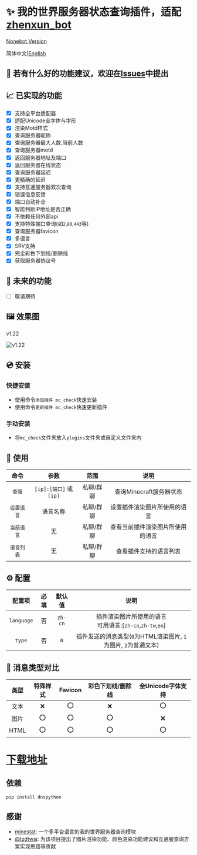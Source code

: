 # ✨ 我的世界服务器状态查询插件，适配[zhenxun_bot](https://github.com/hibikier/zhenxun_bot)

[Nonebot Version](https://github.com/molanp/nonebot_plugin_mccheck/)

简体中文|[English](README_en.md)

## 🤔 若有什么好的功能建议，欢迎在[Issues](https://github.com/molanp/zhenxun_chafu_Minecraft/issues)中提出

## 📈 已实现的功能

- [x] 支持全平台适配器
- [x] 适配Unicode全字体与字形
- [x] 渲染Motd样式
- [x] 查询服务器昵称
- [x] 查询服务器最大人数,当前人数
- [x] 查询服务器motd
- [x] 返回服务器地址及端口
- [x] 返回服务器在线状态
- [x] 查询服务器延迟
- [x] 更精确的延迟
- [x] 支持互通服务器双次查询
- [x] 错误信息反馈
- [x] 端口自动补全
- [x] 智能判断IP地址是否正确
- [x] 不依赖任何外部api
- [x] 支持特殊端口查询(如`2`,`80`,`443`等)
- [x] 查询服务器favicon
- [x] 多语言
- [x] SRV支持
- [x] 完全彩色下划线/删除线
- [x] 获取服务器协议号

## 📑 未来的功能

- [ ] 敬请期待

## 🖼️ 效果图

v1.22

![v1.22](https://github.com/user-attachments/assets/fb4bf897-0b06-4f97-91f8-3fd81f741ab3)


## 💿 安装

### 快捷安装
  - 使用命令`添加插件 mc_check`快速安装
  - 使用命令`更新插件 mc_check`快速更新插件

### 手动安装
  - 将`mc_check`文件夹放入`plugins`文件夹或自定义文件夹内


## 🎉 使用

| 命令 | 参数 | 范围 | 说明 |
|:---:|:---:|:---:|:---:|
| `查服` | `[ip]:[端口]` 或 `[ip]` | 私聊/群聊 | 查询Minecraft服务器状态 |
| `设置语言` | 语言名称 | 私聊/群聊 | 设置插件渲染图片所使用的语言 |
| `当前语言` | 无 | 私聊/群聊 | 查看当前插件渲染图片所使用的语言 |
| `语言列表` | 无 | 私聊/群聊 | 查看插件支持的语言列表 |

## ⚙️ 配置

| 配置项 | 必填 | 默认值 | 说明 |
|:-----:|:----:|:----:|:----:|
| `language` | 否 | `zh-cn` | 插件渲染图片所使用的语言<br>可用语言:[`zh-cn`,`zh-tw`,`en`] |
| `type` | 否 | `0` | 插件发送的消息类型(`0`为HTML渲染图片, `1`为图片, `2`为普通文本) |

## 🎲 消息类型对比

| 类型 | 特殊样式 | Favicon | 彩色下划线/删除线 | 全Unicode字体支持 |
|:-----:|:-----:|:-----:|:-----:|:-----:|
| 文本 | ❌ | ⭕ | ❌ | ⭕ |
| 图片 | ⭕ | ⭕ | ⭕ | ❌ |
| HTML | ⭕ | ⭕ | ⭕ | ⭕ |

# [下载地址](https://github.com/molanp/zhenxun_chafu_Minecraft/releases)


##  依赖
```shell
pip install dnspython
```

## 感谢
* [minestat](https://github.com/FragLand/minestat): 一个多平台语言的我的世界服务器查询模块
* [@tzdtwsj](https://github.com/tzdtwsj): 为该项目提出了图片渲染功能、颜色渲染功能建议和互通服查询方案实现思路等贡献
